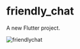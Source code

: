 # friendly_chat

A new Flutter project.

![friendlychat](https://user-images.githubusercontent.com/114760131/229645949-2340c97b-4c10-48ff-a669-cc46248016a6.png)
